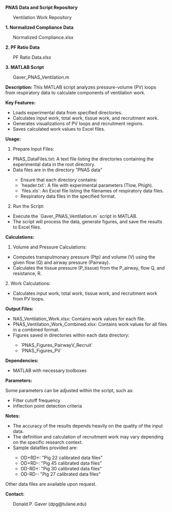 **PNAS Data and Script Repository**
<ul>
  Ventilation Work Repository
</ul>

**1. Normalized Compliance Data**
<ul>
  Normalized Compliance.xlsx
</ul>

**2. PF Ratio Data**
<ul>
  PF Ratio Data.xlsx
</ul>

**3. MATLAB Script**
<ul>
  Gaver_PNAS_Ventilation.m
</ul>

**Description:**
This MATLAB script analyzes pressure-volume (PV) loops from respiratory data to calculate components of ventilation work. 

**Key Features:** 
<ul>
<li>Loads experimental data from specified directories. </li>
<li>Calculates input work, total work, tissue work, and recruitment work. </li>
<li>Generates visualizations of PV loops and recruitment regions. </li>
<li>Saves calculated work values to Excel files. </li>
</ul>

**Usage:** 
1. Prepare Input Files: 
<ul>
  <li>	PNAS_DataFiles.txt: A text file listing the directories containing the experimental data in the root directory. </li>
<li>	Data files are in the directory “PNAS data”</li>
<ul>
  <li>	Ensure that each directory contains: </li>
<li>	`header.txt`: A file with experimental parameters (Tlow, Phigh). </li>
<li>	`files.xls`: An Excel file listing the filenames of respiratory data files. </li>
<li>	Respiratory data files in the specified format.</li>
</ul>  
</ul>

2. Run the Script: 
<ul>
  <li>Execute the `Gaver_PNAS_Ventilation.m` script in MATLAB. </li>
<li>The script will process the data, generate figures, and save the results to Excel files. </li>
</ul>
  
**Calculations:**
1.	Volume and Pressure Calculations:
<ul>
  <li>Computes transpulmonary pressure (Ptp) and volume (V) using the given flow (Q) and airway pressure (Pairway).</li>
<li>Calculates the tissue pressure (P_tissue) from the P_airway, flow Q, and resistance, R. </li>
</ul>
2.	Work Calculations:
<ul>
  <li>Calculates input work, total work, tissue work, and recruitment work from PV loops. </li>
</ul>

**Output Files:** 
<ul>
  <li>NAS_Ventilation_Work.xlsx: Contains work values for each file.</li>
 <li>PNAS_Ventilation_Work_Combined.xlsx: Contains work values for all files in a combined format.</li>
 <li>Figures saved in directories within each data directory:</li>
<ul>
 <li>`PNAS_Figures_PairwayV_Recruit` </li>
<li>`PNAS_Figures_PV` </li>
</ul>
</ul>

**Dependencies:**
<ul>
  <li>	MATLAB with necessary toolboxes </li>
</ul>

**Parameters:**

Some parameters can be adjusted within the script, such as: 
<ul>
  <li>	Filter cutoff frequency  </li>
 <li>	Inflection point detection criteria</li>
</ul>
 

**Notes:**
<ul>
  <li>	The accuracy of the results depends heavily on the quality of the input data.  </li>
  <li>The definition and calculation of recruitment work may vary depending on the specific research context. </li>
  <li>Sample datafiles provided are:</li>
<ul>
     <li>OD+RD+: "Pig 22 calibrated data files"</li>
     <li>OD+RD-: "Pig 45 calibrated data files"</li>
     <li>OD-RD+: "Pig 30 calibrated data files"</li>  
    <li>OD-RD-: "Pig 27 calibrated data files"</li>  
</ul>
  </ul>

Other data files are available upon request.

**Contact:**
<ul>
Donald P. Gaver (dpg@tulane.edu)
  </ul>

